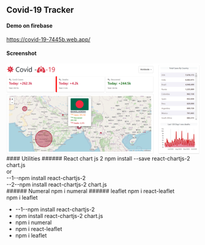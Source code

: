 ## Covid-19 Tracker
#### Demo on firebase
https://covid-19-7445b.web.app/
#### Screenshot
<img src="https://github.com/alaminstore/covid-19-tracker/blob/main/screenshots/covid-19_by_Alamin.png">
#### Utilities
###### React chart js 2
 npm install --save react-chartjs-2 chart.js<br> or <br>
  --1--npm install react-chartjs-2 <br>
  --2--npm install react-chartjs-2 chart.js <br>
###### Numeral
 npm i numeral
 ###### leaflet
 npm i react-leaflet <br/>
 npm i leaflet  
 
<ul>
      <li>--1--npm install react-chartjs-2</li>
      <li>npm install react-chartjs-2 chart.js</li>
      <li> npm i numeral</li>
      <li>npm i react-leaflet</li>
      <li>npm i leaflet </li>
 </ul>
